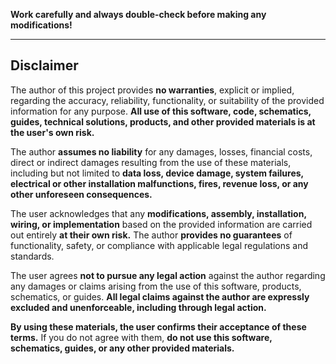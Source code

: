 **Work carefully and always double-check before making any modifications!**

---

## **Disclaimer**
The author of this project provides **no warranties**, explicit or implied, regarding the accuracy, reliability, functionality, or suitability of the provided information for any purpose. **All use of this software, code, schematics, guides, technical solutions, products, and other provided materials is at the user's own risk.**

The author **assumes no liability** for any damages, losses, financial costs, direct or indirect damages resulting from the use of these materials, including but not limited to **data loss, device damage, system failures, electrical or other installation malfunctions, fires, revenue loss, or any other unforeseen consequences.**

The user acknowledges that any **modifications, assembly, installation, wiring, or implementation** based on the provided information are carried out entirely **at their own risk.** The author **provides no guarantees** of functionality, safety, or compliance with applicable legal regulations and standards.

The user agrees **not to pursue any legal action** against the author regarding any damages or claims arising from the use of this software, products, schematics, or guides. **All legal claims against the author are expressly excluded and unenforceable, including through legal action.**

**By using these materials, the user confirms their acceptance of these terms.** If you do not agree with them, **do not use this software, schematics, guides, or any other provided materials.**
